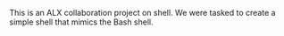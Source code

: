 This is an ALX collaboration project on shell. We were tasked to create a simple shell that mimics the Bash shell.
